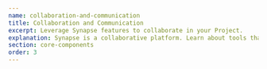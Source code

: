 ```yaml
---
name: collaboration-and-communication
title: Collaboration and Communication
excerpt: Leverage Synapse features to collaborate in your Project.
explanation: Synapse is a collaborative platform. Learn about tools that allow this, such as Discussion threads and Wikis.
section: core-components
order: 3
---
```

